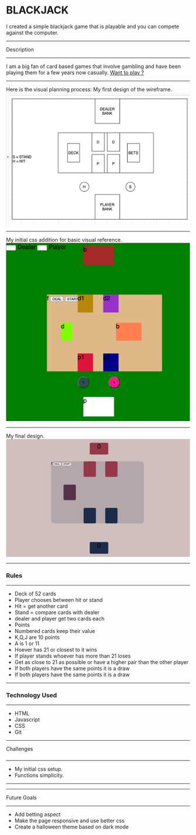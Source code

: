 # BLACKJACK
I created a simple blackjack game that is playable and you can compete against the computer.

***
Description
***
I am a big fan of card based games that involve gambling  and have been playing them for a few years now casually. 
[Want to play ?](https://treymeetsworld.github.io/1st-Project-BlackJack/)

***
Here is the visual planning process:
My first design of the wireframe.
![wireframe](images/READMEImages/wireFrame_Model.png)
***
My initial css addition for basic visual reference.
![CSS_wireframe](images/READMEImages/CSS_wireframe.png)
***
My final design.
![final_image](images/final_image.png)
***
### Rules 
***
* Deck of 52 cards
* Player chooses between hit or stand
* Hit  = get another card
* Stand = compare cards with dealer
* dealer and player get two cards each
* Points 
* Numbered cards keep their value
* K,Q,J are 10 points
* A is 1 or 11
* Hoever has 21 or closest to it wins
* If player stands whoever has more than 21 loses
* Get as close to 21 as possible or have a higher pair than the other player
* If both players have the same points it is a draw
* If both players have the same points it is a draw
* ***
### Technology Used
-----
* HTML
* Javascript
* CSS
* Git
***
Challenges
### 
***
- My initial css setup.
- Functions simplicity.
***
***
Future Goals
***
* Add betting aspect
* Make the page responsive and use better css
* Create a halloween theme based on dark mode
